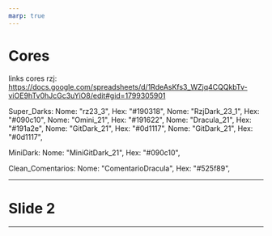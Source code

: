 ```yaml
---
marp: true
---
```


# Cores

links cores rzj:
https://docs.google.com/spreadsheets/d/1RdeAsKfs3_WZjq4CQQkbTv-viOE9hTv0hJcGc3uYiO8/edit#gid=1799305901

Super_Darks: Nome: "rz23_3", Hex: "#190318", Nome: "RzjDark_23_1", Hex:
"#090c10", Nome: "Omini_21", Hex: "#191622", Nome: "Dracula_21", Hex: "#191a2e",
Nome: "GitDark_21", Hex: "#0d1117", Nome: "GitDark_21", Hex: "#0d1117",

MiniDark: Nome: "MiniGitDark_21", Hex: "#090c10",

Clean_Comentarios: Nome: "ComentarioDracula", Hex: "#525f89",

---

# Slide 2

---
